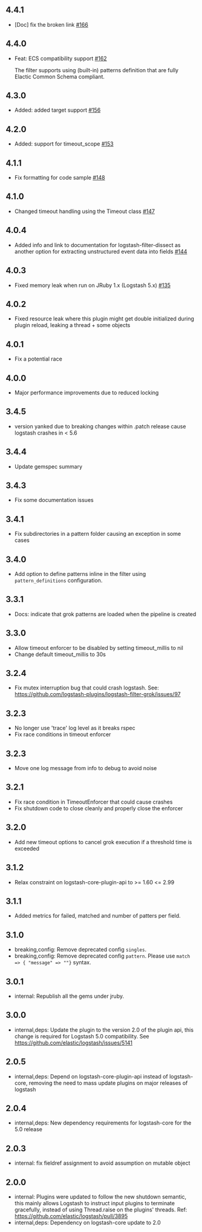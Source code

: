 ## 4.4.1
 - [Doc] fix the broken link [#166](https://github.com/logstash-plugins/logstash-filter-grok/pull/166)

## 4.4.0
 - Feat: ECS compatibility support [#162](https://github.com/logstash-plugins/logstash-filter-grok/pull/162)
 
   The filter supports using (built-in) patterns definition that are fully Elactic Common Schema compliant.

## 4.3.0
 - Added: added target support [#156](https://github.com/logstash-plugins/logstash-filter-grok/pull/156)

## 4.2.0
 - Added: support for timeout_scope [#153](https://github.com/logstash-plugins/logstash-filter-grok/pull/153)

## 4.1.1
 - Fix formatting for code sample [#148](https://github.com/logstash-plugins/logstash-filter-grok/pull/148)

## 4.1.0
 - Changed timeout handling using the Timeout class [#147](https://github.com/logstash-plugins/logstash-filter-grok/pull/147)

## 4.0.4
  - Added info and link to documentation for logstash-filter-dissect as another option for extracting unstructured event data into fields
  [#144](https://github.com/logstash-plugins/logstash-filter-grok/issues/144)

## 4.0.3
  - Fixed memory leak when run on JRuby 1.x (Logstash 5.x) [#135](https://github.com/logstash-plugins/logstash-filter-grok/issues/135)
  
## 4.0.2
  - Fixed resource leak where this plugin might get double initialized during plugin reload, leaking a thread + some objects

## 4.0.1
  - Fix a potential race

## 4.0.0
  - Major performance improvements due to reduced locking

## 3.4.5
  - version yanked due to breaking changes within .patch release cause logstash crashes in < 5.6

## 3.4.4
  - Update gemspec summary

## 3.4.3
  - Fix some documentation issues

## 3.4.1
  - Fix subdirectories in a pattern folder causing an exception in some cases

## 3.4.0
  - Add option to define patterns inline in the filter using `pattern_definitions` configuration.

## 3.3.1
  - Docs: indicate that grok patterns are loaded when the pipeline is created

## 3.3.0
  - Allow timeout enforcer to be disabled by setting timeout_millis to nil
  - Change default timeout_millis to 30s

## 3.2.4
  - Fix mutex interruption bug that could crash logstash. See: https://github.com/logstash-plugins/logstash-filter-grok/issues/97

## 3.2.3
  - No longer use 'trace' log level as it breaks rspec
  - Fix race conditions in timeout enforcer

## 3.2.3
  - Move one log message from info to debug to avoid noise

## 3.2.1
  - Fix race condition in TimeoutEnforcer that could cause crashes
  - Fix shutdown code to close cleanly and properly close the enforcer

## 3.2.0
  - Add new timeout options to cancel grok execution if a threshold time is exceeded

## 3.1.2
  - Relax constraint on logstash-core-plugin-api to >= 1.60 <= 2.99

## 3.1.1
 - Added metrics for failed, matched and number of patters per field.

## 3.1.0
 - breaking,config: Remove deprecated config `singles`.
 - breaking,config: Remove deprecated config `pattern`. Please use `match => { "message" => ""}` syntax.

## 3.0.1
 - internal: Republish all the gems under jruby.

## 3.0.0
 - internal,deps: Update the plugin to the version 2.0 of the plugin api, this change is required for Logstash 5.0 compatibility. See https://github.com/elastic/logstash/issues/5141

## 2.0.5
 - internal,deps: Depend on logstash-core-plugin-api instead of logstash-core, removing the need to mass update plugins on major releases of logstash

## 2.0.4
 - internal,deps: New dependency requirements for logstash-core for the 5.0 release

## 2.0.3
 - internal: fix fieldref assignment to avoid assumption on mutable object

## 2.0.0
 - internal: Plugins were updated to follow the new shutdown semantic, this mainly allows Logstash to instruct input plugins to terminate gracefully,
   instead of using Thread.raise on the plugins' threads. Ref: https://github.com/elastic/logstash/pull/3895
 - internal,deps: Dependency on logstash-core update to 2.0
